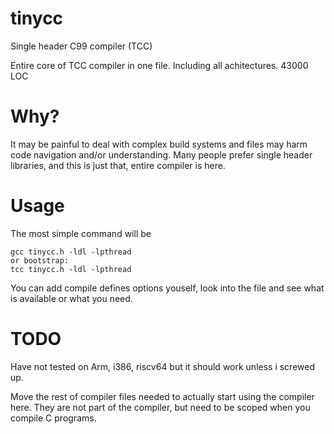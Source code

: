 # tinycc
Single header C99 compiler (TCC)

Entire core of TCC compiler in one file. Including all achitectures. 43000 LOC

# Why?

It may be painful to deal with complex build systems and files may harm code navigation and/or understanding. 
Many people prefer single header libraries, and this is just that, entire compiler is here. 

# Usage 

The most simple command will be

```
gcc tinycc.h -ldl -lpthread
or bootstrap:
tcc tinycc.h -ldl -lpthread
```

You can add compile defines options youself, look into the file and see what is available or what you need.

# TODO

Have not tested on Arm, i386, riscv64 but it should work unless i screwed up.

Move the rest of compiler files needed to actually start using the compiler here.
They are not part of the compiler, but need to be scoped when you compile C programs.
